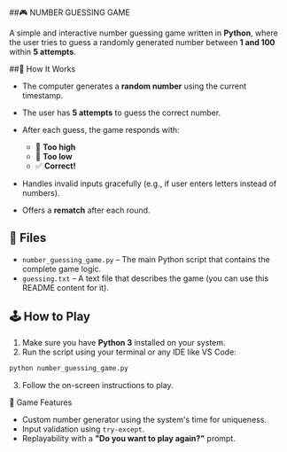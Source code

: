 ##🎮 NUMBER GUESSING GAME

A simple and interactive number guessing game written in **Python**, where the user tries to guess a randomly generated number between **1 and 100** within **5 attempts**.

##🚀 How It Works

* The computer generates a **random number** using the current timestamp.
* The user has **5 attempts** to guess the correct number.
* After each guess, the game responds with:

  * 🔼 **Too high**
  * 🔽 **Too low**
  * ✅ **Correct!**
* Handles invalid inputs gracefully (e.g., if user enters letters instead of numbers).
* Offers a **rematch** after each round.

## 📁 Files

* `number_guessing_game.py` – The main Python script that contains the complete game logic.
* `guessing.txt` – A text file that describes the game (you can use this README content for it).

## 🕹️ How to Play

1. Make sure you have **Python 3** installed on your system.
2. Run the script using your terminal or any IDE like VS Code:

```bash
python number_guessing_game.py
```
3. Follow the on-screen instructions to play.

📌 Game Features

* Custom number generator using the system's time for uniqueness.
* Input validation using `try-except`.
* Replayability with a **"Do you want to play again?"** prompt.
